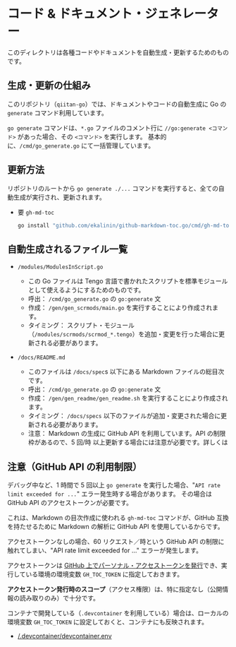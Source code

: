 # コード & ドキュメント・ジェネレーター

このディレクトリは各種コードやドキュメントを自動生成・更新するためのものです。

## 生成・更新の仕組み

このリポジトリ（`qiitan-go`）では、ドキュメントやコードの自動生成に Go の `generate` コマンド利用しています。

`go generate` コマンドは、`*.go` ファイルのコメント行に `//go:generate <コマンド>` があった場合、その `<コマンド>` を実行します。
基本的に、`/cmd/go_generate.go` にて一括管理しています。

## 更新方法

リポジトリのルートから `go generate ./...` コマンドを実行すると、全ての自動生成が実行され、更新されます。

- 要 `gh-md-toc`
	```bash
	go install "github.com/ekalinin/github-markdown-toc.go/cmd/gh-md-toc@latest"
	```

## 自動生成されるファイル一覧

- `/modules/ModulesInScript.go`
  - この Go ファイルは Tengo 言語で書かれたスクリプトを標準モジュールとして使えるようにするためのものです。
  - 呼出： `/cmd/go_generate.go` の `go:generate` 文
  - 作成： `/gen/gen_scrmods/main.go` を実行することにより作成されます。
  - タイミング： スクリプト・モジュール（`/modules/scrmods/scrmod_*.tengo`）を追加・変更を行った場合に更新される必要があります。

- `/docs/README.md`
  - このファイルは `/docs/spec`s 以下にある Markdown ファイルの総目次です。
  - 呼出： `/cmd/go_generate.go` の `go:generate` 文
  - 作成： `/gen/gen_readme/gen_readme.sh` を実行することにより作成されます。
  - タイミング： `/docs/specs` 以下のファイルが追加・変更された場合に更新される必要があります。
  - 注意： Markdown の生成に GitHub API を利用しています。API の制限枠があるので、5 回/時 以上更新する場合には注意が必要です。詳しくは

## 注意（GitHub API の利用制限）

デバッグ中など、1 時間で 5 回以上 `go generate` を実行した場合、"`API rate limit exceeded for ...`" エラー発生時する場合があります。
その場合は GitHub API のアクセストークンが必要です。

これは、Markdown の目次作成に使われる `gh-md-toc` コマンドが、GitHub 互換を持たせるために Markdown の解析に GitHub API を使用しているからです。

アクセストークンなしの場合、60 リクエスト／時という GitHub API の制限に触れてしまい、"API rate limit exceeded for ..." エラーが発生します。

アクセストークンは [GitHub 上でパーソナル・アクセストークンを発行](https://github.com/settings/tokens)でき、実行している環境の環境変数 `GH_TOC_TOKEN` に指定しておきます。

**アクセストークン発行時のスコープ**（アクセス権限）は、特に指定なし（公開情報の読み取りのみ）で十分です。

コンテナで開発している（`.devcontainer` を利用している）場合は、ローカルの環境変数 `GH_TOC_TOKEN` に設定しておくと、コンテナにも反映されます。

- [/.devcontainer/devcontainer.env](../.devcontainer/devcontainer.env)
